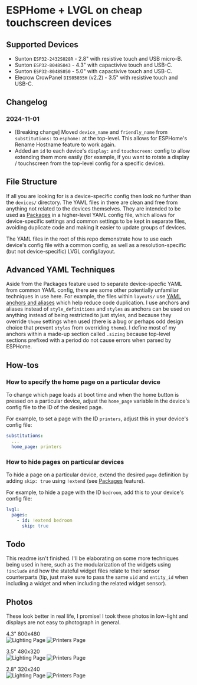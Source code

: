 # ESPHome + LVGL on cheap touchscreen devices

## Supported Devices
* Sunton `ESP32-2432S028R` - 2.8" with resistive touch and USB micro-B.
* Sunton `ESP32-8048S043` - 4.3" with capactivive touch and USB-C.
* Sunton `ESP32-8048S050` - 5.0" with capactivive touch and USB-C.
* Elecrow CrowPanel `DIS05035H` (v2.2) - 3.5" with resistive touch and USB-C.

## Changelog
### 2024-11-01
* [Breaking change] Moved `device_name` and `friendly_name` from `substitutions:` to `esphome:` at the top-level. This allows for ESPHome's Rename Hostname feature to work again.
* Added an `id` to each device's `display:` and `touchscreen:` config to allow extending them more easily (for example, if you want to rotate a display / touchscreen from the top-level config for a specific device).

## File Structure
If all you are looking for is a device-specific config then look no further than the `devices/` directory. The YAML files in there are clean and free from anything not related to the devices themselves. They are intended to be used as [Packages](https://esphome.io/components/packages.html) in a higher-level YAML config file, which allows for device-specific settings and common settings to be kept in separate files, avoiding duplicate code and making it easier to update groups of devices. 

The YAML files in the root of this repo demonstrate how to use each device's config file with a common config, as well as a resolution-specific (but not device-specific) LVGL config/layout. 

## Advanced YAML Techniques
Aside from the Packages feature used to separate device-specfic YAML from common YAML config, there are some other potentially unfamiliar techniques in use here. For example, the files within `layouts/` use [YAML anchors and aliases](https://ref.coddy.tech/yaml/yaml-anchors) which help reduce code duplication. I use anchors and aliases instead of `style_definitions` and `styles` as anchors can be used on anything instead of being restricted to just styles, and because they override `theme` settings when used (there is a bug or perhaps odd design choice that prevent `styles` from overriding `theme`). I define most of my anchors within a made-up section called `.sizing` because top-level sections prefixed with a period do not cause errors when parsed by ESPHome. 

## How-tos
### How to specify the home page on a particular device
To change which page loads at boot time and when the home button is pressed on a particular device, adjust the `home_page` variable in the device's config file to the ID of the desired page. 

For example, to set a page with the ID `printers`, adjust this in your device's config file:
```yaml
substitutions:
  ...
  home_page: printers
```

### How to hide pages on particular devices
To hide a page on a particular device, extend the desired `page` definition by adding `skip: true` using `!extend` (see [Packages](https://esphome.io/components/packages.html) feature). 

For example, to hide a page with the ID `bedroom`, add this to your device's config file:
```yaml
lvgl:
  pages:
    - id: !extend bedroom
      skip: true
```

## Todo
This readme isn't finished. I'll be elaborating on some more techniques being used in here, such as the modularization of the widgets using `!include` and how the stateful widget files relate to their sensor counterparts (tip, just make sure to pass the same `uid` and `entity_id` when including a widget and when including the related widget sensor).

## Photos
These look better in real life, I promise! I took these photos in low-light and displays are not easy to photograph in general.

4.3" 800x480  
![Lighting Page](media/4.3_lighting.jpg "Lighting Page")
![Printers Page](media/4.3_printers.jpg "Printers Page")

3.5" 480x320  
![Lighting Page](media/3.5_lighting.jpg "Lighting Page")
![Printers Page](media/3.5_printers.jpg "Printers Page")

2.8" 320x240  
![Lighting Page](media/2.8_lighting.jpg "Lighting Page")
![Printers Page](media/2.8_printers.jpg "Printers Page")
